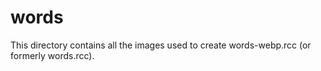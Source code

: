 # words
This directory contains all the images used to create words-webp.rcc (or formerly words.rcc).
